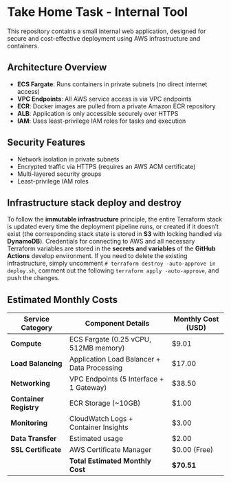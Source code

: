 # Take Home Task - Internal Tool

This repository contains a small internal web application, designed for secure and cost-effective deployment using AWS infrastructure and containers.

## Architecture Overview

- **ECS Fargate**: Runs containers in private subnets (no direct internet access)
- **VPC Endpoints**: All AWS service access is via VPC endpoints
- **ECR**: Docker images are pulled from a private Amazon ECR repository
- **ALB**: Application is only accessible securely over HTTPS
- **IAM**: Uses least-privilege IAM roles for tasks and execution


## Security Features

- Network isolation in private subnets
- Encrypted traffic via HTTPS (requires an AWS ACM certificate)
- Multi-layered security groups
- Least-privilege IAM roles

## Infrastructure stack deploy and destroy

To follow the **immutable infrastructure** principle, the entire Terraform stack is updated every time the deployment pipeline runs, or created if it doesn’t exist (the corresponding stack state is stored in **S3** with locking handled via **DynamoDB**).
Credentials for connecting to AWS and all necessary Terraform variables are stored in the **secrets and variables** of the **GitHub Actions** develop environment.
If you need to delete the existing infrastructure, simply uncomment `# terraform destroy -auto-approve in deploy.sh`, comment out the following `terraform apply -auto-approve`, and push the changes.

## Estimated Monthly Costs

| Service Category | Component Details | Monthly Cost (USD) |
|-----------------|-------------------|-------------------|
| **Compute** | ECS Fargate (0.25 vCPU, 512MB memory) | $9.01 |
| **Load Balancing** | Application Load Balancer + Data Processing | $17.00 |
| **Networking** | VPC Endpoints (5 Interface + 1 Gateway) | $38.50 |
| **Container Registry** | ECR Storage (~10GB) | $1.00 |
| **Monitoring** | CloudWatch Logs + Container Insights | $3.00 |
| **Data Transfer** | Estimated usage | $2.00 |
| **SSL Certificate** | AWS Certificate Manager | $0.00 (Free) |
| | **Total Estimated Monthly Cost** | **$70.51** |

